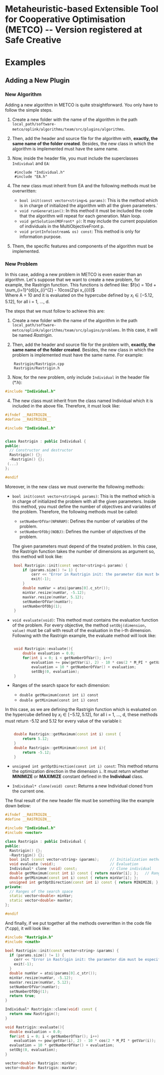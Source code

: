 # Metaheuristic-based Extensible Tool for Cooperative Optimisation (METCO) -- Version registered at Safe Creative

# Examples

## Adding a New Plugin


### New Algorithm

Adding a new algorithm in METCO is quite straightforward. You only have to follow the simple steps.

1. Create a new folder with the name of the algorithm in the path `local_path/software-metco/oplink/algorithms/team/src/plugins/algorithms`.
2. Then, add the header and source file for the algorithm with, **exactly, the same name of the folder created**. Besides, the new class in which the algorithm is implemented must have the same name.
3. Now, inside the header file, you must include the superclasses `Individual` and `EA`: 
        
        #include "Individual.h"
        #include "EA.h" 

4. The new class must inherit from EA and the following methods must be overwritten:

    * `bool init(const vector<string>& params)`: This is the method which is in charge of initialized the algorithm with all the given parameters.`
    * `void runGeneration()`: In this method it must be included the code that the algorithm will repeat for each generation. Main loop.
    * `void getSolution(MOFront* p)`: It may include the current population of individuals in the MultiObjectiveFront p.
    * `void printInfo(ostream& os) const`: This method is only for information purpose.

5. Them, the specific features and components of the algorithm must be implemented.


### New Problem

In this case, adding a new problem in METCO is even easier than an algorithm. Let's suppose that we want to create a new problem, for example, the Rastrigin function. This functions is defined like:
    <Enter>
    $f(x) = 10d + \sum_{i=1}^{d}[x_{i}^{2} - 10cos(2\pi x_{i})]$    
    <Enter>
    <Enter>
Where A = 10 and it is evaluated on the hypercube defined by $x_{i} \in[-5.12, 5.12]$, for all i = 1, ..., d.

The steps that we must follow to achieve this are:

1. Create a new folder with the name of the algorithm in the path `local_path/software-metco/oplink/algorithms/team/src/plugins/problems`. In this case, it will be named _Rastrigin_.


2. Then, add the header and source file for the problem with, **exactly, the same name of the folder created**. Besides, the new class in which the problem is implemented must have the same name. For example:
```
    Rastrigin/Rastrigin.cpp
    Rastrigin/Rastrigin.h
```
3. Now, for the new problem, only include `Individual` in the header file (*.h): 
        
```cpp
#include "Individual.h"
```
4. The new class must inherit from the class named Individual which it is included in the above file. Therefore, it must look like:

```cpp
#ifndef __RASTRIGIN__
#define __RASTRIGIN__

#include "Individual.h"


class Rastrigin : public Individual {
public:
  // Constructor and destructor
  Rastrigin() {};
  ~Rastrigin() {};
 (...)
};

#endif
```
Moreover, in the new class we must overwrite the following methods:

* `bool init(const vector<string>& params)`: This is the method which is in charge of initialized the problem with all the given parameters. Inside this method, you must define the number of objectives and variables of the problem. Therefore, the following methods must be called:
    * `setNumberOfVar(NPARAM)`: Defines the number of variables of the problem.
    * `setNumberOfObj(NOBJ)`: Defines the number of objectives of the problem.

    The given parameters must depend of the treated problem. In this case, the Rastrigin function takes the number of dimensions as argument so, this method will look like:

```cpp
    bool Rastrigin::init(const vector<string>& params) {
        if (params.size() != 1) {
            cerr << "Error in Rastrigin init: the parameter dim must be especificated" << endl;
            exit(-1);
        }
        double numVar = atoi(params[0].c_str());
        minVar.resize(numVar, -5.12);
        maxVar.resize(numVar, 5.12);
        setNumberOfVar(numVar);
        setNumberOfObj(1);
    }
```

* `void evaluate(void)`: This method must contains the evaluation function of the problem. For every objective, the method `setObj(dimension, value)` must be call with result of the evaluation in the i-th dimension. Following with the Rastrigin example, the evaluate method will look like:

```cpp

    void Rastrigin::evaluate(){
        double evaluation = 0.0;
        for(int i = 0; i < getNumberOfVar(); i++)
            evaluation += pow(getVar(i), 2) - 10 * cos(2 * M_PI * getVar(i));
            evaluation = 10 * getNumberOfVar() + evaluation;
            setObj(0, evaluation);
    }
```

* Ranges of the search space for each dimension:

    * `double getMaximum(const int i) const`
    * `double getMinimum(const int i) const`
   
In this case, as we are defining the Rastrigin function which is evaluated on the hypercube defined by $x_{i} \in[-5.12, 5.12]$, for all i = 1, ..., d, these methods must return -5.12 and 5.12 for every value of the variable i:

```cpp

    double Rastrigin::getMaximum(const int i) const {
        return 5.12;
    }
    double Rastrigin::getMinimum(const int i){
        return -5.12;
    }
```

* `unsigned int getOptDirection(const int i) const`: This method returns the optimization direction in the dimension `i`. It must return whether **MINIMIZE** or **MAXIMIZE** constant defined in the **Individual** class.

* `Individual* clone(void) const`: Returns a new Individual cloned from the current one.

The final result of the new header file must be something like the example down below: 

```cpp
#ifndef __RASTRIGIN__
#define __RASTRIGIN__

#include "Individual.h"
#include <vector>

class Rastrigin : public Individual {
public:
  Rastrigin() {};
  ~Rastrigin() {};
  bool init (const vector<string> &params);     // Initialization method
  void evaluate (void);                         // Evaluation
  Individual* clone (void) const;               // Clone individual
  double getMaximum(const int i) const { return maxVar[i]; };   // Ranges of the search space
  double getMinimum(const int i) const { return minVar[i]; };
  unsigned int getOptDirection(const int i) const { return MINIMIZE; };     // Opt direction
private:
  // Ranges of the search space
  static vector<double> minVar;
  static vector<double> maxVar;
};

#endif
```

And finally, if we put together all the methods overwritten in the code file (*.cpp), it will look like:

```cpp
#include "Rastrigin.h"
#include <cmath>

bool Rastrigin::init(const vector<string> &params) {
  if (params.size() != 1) {
    cerr << "Error in Rastrigin init: the parameter dim must be especificated" << endl;
    exit(-1);
  }
  double numVar = atoi(params[0].c_str());
  minVar.resize(numVar, -5.12);
  maxVar.resize(numVar, 5.12);
  setNumberOfVar(numVar);
  setNumberOfObj(1);
  return true;
}

Individual* Rastrigin::clone(void) const {
  return new Rastrigin();
}

void Rastrigin::evaluate(){
  double evaluation = 0.0;
  for(int i = 0; i < getNumberOfVar(); i++)
    evaluation += pow(getVar(i), 2) - 10 * cos(2 * M_PI * getVar(i));
  evaluation = 10 * getNumberOfVar() + evaluation;
  setObj(0, evaluation);
}

vector<double> Rastrigin::minVar;
vector<double> Rastrigin::maxVar;
```
